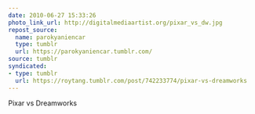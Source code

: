 ```yaml
---
date: 2010-06-27 15:33:26
photo_link_url: http://digitalmediaartist.org/pixar_vs_dw.jpg
repost_source:
  name: parokyaniencar
  type: tumblr
  url: https://parokyaniencar.tumblr.com/
source: tumblr
syndicated:
- type: tumblr
  url: https://roytang.tumblr.com/post/742233774/pixar-vs-dreamworks
---
```


<p>Pixar vs Dreamworks</p>